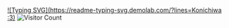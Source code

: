 [![Typing SVG](https://readme-typing-svg.demolab.com/?lines=Konichiwa :3)](https://git.io/typing-svg)
![Visitor Count](https://visitor-badge.laobi.icu/badge?page_id=abidshahrear66.abidshahrear66)
